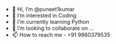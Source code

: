 - 👋 Hi, I’m @puneet1kumar
- 👀 I’m interested in Coding
- 🌱 I’m currently learning Python
- 💞️ I’m looking to collaborate on ...
- 📫 How to reach me - +91 9860379535

<!---
puneet1kumar/puneet1kumar is a ✨ special ✨ repository because its `README.md` (this file) appears on your GitHub profile.
You can click the Preview link to take a look at your changes.
--->
